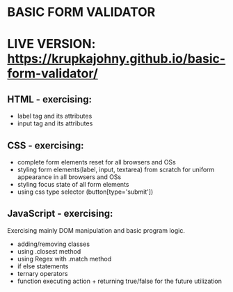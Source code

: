 # BASIC FORM VALIDATOR

# LIVE VERSION: https://krupkajohny.github.io/basic-form-validator/

## HTML - exercising:

- label tag and its attributes
- input tag and its attributes

## CSS - exercising:

- complete form elements reset for all browsers and OSs
- styling form elements(label, input, textarea) from scratch for uniform appearance in all browsers and OSs
- styling focus state of all form elements
- using css type selector (button[type='submit'])

## JavaScript - exercising:
Exercising mainly DOM manipulation and basic program logic.

- adding/removing classes
- using .closest method
- using Regex with .match method
- if else statements
- ternary operators
- function executing action + returning true/false for the future utilization
